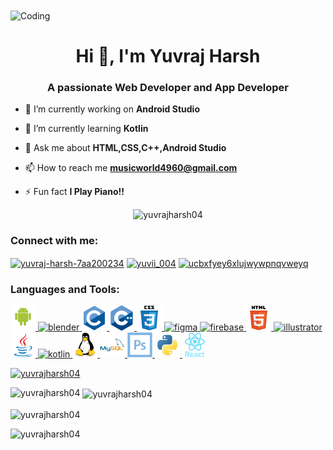 <img align="center" alt="Coding" width="1600" height="480" src="https://www.p3multisolutions.com/wp-content/uploads/2018/02/WEB-DEVELOPMENT.gif"/>

<h1 align="center">Hi 👋, I'm Yuvraj Harsh</h1>
<h3 align="center">A passionate Web Developer and App Developer</h3>


- 🔭 I’m currently working on **Android Studio**

- 🌱 I’m currently learning **Kotlin**

- 💬 Ask me about **HTML,CSS,C++,Android Studio**

- 📫 How to reach me **musicworld4960@gmail.com**

- ⚡ Fun fact **I Play Piano!!**


<p align="center">  <img src=https://user-images.githubusercontent.com/74038190/225813708-98b745f2-7d22-48cf-9150-083f1b00d6c9.gif alt="yuvrajharsh04" /> </p>

<h3 align="left">Connect with me:</h3>
<p align="left">
<a href="https://linkedin.com/in/yuvraj-harsh-7aa200234" target="blank"><img align="center" src="https://raw.githubusercontent.com/rahuldkjain/github-profile-readme-generator/master/src/images/icons/Social/linked-in-alt.svg" alt="yuvraj-harsh-7aa200234" height="30" width="40" /></a>
<a href="https://instagram.com/yuvii_004" target="blank"><img align="center" src="https://raw.githubusercontent.com/rahuldkjain/github-profile-readme-generator/master/src/images/icons/Social/instagram.svg" alt="yuvii_004" height="30" width="40" /></a>
<a href="https://www.youtube.com/yuviiii" target="blank"><img align="center" src="https://raw.githubusercontent.com/rahuldkjain/github-profile-readme-generator/master/src/images/icons/Social/youtube.svg" alt="ucbxfyey6xlujwywpnqvweyq" height="30" width="40" /></a>
</p>

<h3 align="left">Languages and Tools:</h3>
<p align="left"> <a href="https://developer.android.com" target="_blank" rel="noreferrer"> <img src="https://raw.githubusercontent.com/devicons/devicon/master/icons/android/android-original-wordmark.svg" alt="android" width="40" height="40"/> </a> <a href="https://www.blender.org/" target="_blank" rel="noreferrer"> <img src="https://download.blender.org/branding/community/blender_community_badge_white.svg" alt="blender" width="40" height="40"/> </a> <a href="https://www.cprogramming.com/" target="_blank" rel="noreferrer"> <img src="https://raw.githubusercontent.com/devicons/devicon/master/icons/c/c-original.svg" alt="c" width="40" height="40"/> </a> <a href="https://www.w3schools.com/cpp/" target="_blank" rel="noreferrer"> <img src="https://raw.githubusercontent.com/devicons/devicon/master/icons/cplusplus/cplusplus-original.svg" alt="cplusplus" width="40" height="40"/> </a> <a href="https://www.w3schools.com/css/" target="_blank" rel="noreferrer"> <img src="https://raw.githubusercontent.com/devicons/devicon/master/icons/css3/css3-original-wordmark.svg" alt="css3" width="40" height="40"/> </a> <a href="https://www.figma.com/" target="_blank" rel="noreferrer"> <img src="https://www.vectorlogo.zone/logos/figma/figma-icon.svg" alt="figma" width="40" height="40"/> </a> <a href="https://firebase.google.com/" target="_blank" rel="noreferrer"> <img src="https://www.vectorlogo.zone/logos/firebase/firebase-icon.svg" alt="firebase" width="40" height="40"/> </a> <a href="https://www.w3.org/html/" target="_blank" rel="noreferrer"> <img src="https://raw.githubusercontent.com/devicons/devicon/master/icons/html5/html5-original-wordmark.svg" alt="html5" width="40" height="40"/> </a> <a href="https://www.adobe.com/in/products/illustrator.html" target="_blank" rel="noreferrer"> <img src="https://www.vectorlogo.zone/logos/adobe_illustrator/adobe_illustrator-icon.svg" alt="illustrator" width="40" height="40"/> </a> <a href="https://www.java.com" target="_blank" rel="noreferrer"> <img src="https://raw.githubusercontent.com/devicons/devicon/master/icons/java/java-original.svg" alt="java" width="40" height="40"/> </a> <a href="https://kotlinlang.org" target="_blank" rel="noreferrer"> <img src="https://www.vectorlogo.zone/logos/kotlinlang/kotlinlang-icon.svg" alt="kotlin" width="40" height="40"/> </a> <a href="https://www.linux.org/" target="_blank" rel="noreferrer"> <img src="https://raw.githubusercontent.com/devicons/devicon/master/icons/linux/linux-original.svg" alt="linux" width="40" height="40"/> </a> <a href="https://www.mysql.com/" target="_blank" rel="noreferrer"> <img src="https://raw.githubusercontent.com/devicons/devicon/master/icons/mysql/mysql-original-wordmark.svg" alt="mysql" width="40" height="40"/> </a> <a href="https://www.photoshop.com/en" target="_blank" rel="noreferrer"> <img src="https://raw.githubusercontent.com/devicons/devicon/master/icons/photoshop/photoshop-line.svg" alt="photoshop" width="40" height="40"/> </a> <a href="https://www.python.org" target="_blank" rel="noreferrer"> <img src="https://raw.githubusercontent.com/devicons/devicon/master/icons/python/python-original.svg" alt="python" width="40" height="40"/> </a> <a href="https://reactjs.org/" target="_blank" rel="noreferrer"> <img src="https://raw.githubusercontent.com/devicons/devicon/master/icons/react/react-original-wordmark.svg" alt="react" width="40" height="40"/> </a> </p>

<p align="left"> <a href="https://github.com/ryo-ma/github-profile-trophy"><img src="https://github-profile-trophy.vercel.app/?username=yuvrajharsh04" alt="yuvrajharsh04" /></a> </p>

<p><img align="left" src="https://github-readme-stats.vercel.app/api/top-langs?username=yuvrajharsh04&show_icons=true&locale=en&layout=compact" alt="yuvrajharsh04" /></p>

<p>&nbsp;<img align="center" src="https://github-readme-stats.vercel.app/api?username=yuvrajharsh04&show_icons=true&locale=en" alt="yuvrajharsh04" /></p>

<p><img align="center" src="https://github-readme-streak-stats.herokuapp.com/?user=yuvrajharsh04&" alt="yuvrajharsh04" /></p>
<p align="left"> <img src="https://komarev.com/ghpvc/?username=yuvrajharsh04&label=Profile%20views&color=0e75b6&style=flat" alt="yuvrajharsh04" /> </p>
